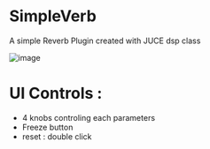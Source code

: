# SimpleVerb
A simple Reverb Plugin created with JUCE dsp class

![image](https://github.com/RomainH27/SimpleVerb/assets/118217064/dac4ce24-d616-4b89-b272-47e53abe043e)

# UI Controls :

- 4 knobs controling each parameters
- Freeze button
- reset : double click
